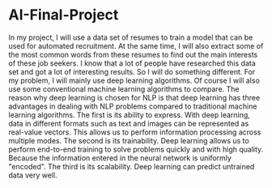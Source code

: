 # AI-Final-Project
In my project, I will use a data set of resumes to train a model that can be used for automated recruitment. At the same time, I will also extract some of the most common words from these resumes to find out the main interests of these job seekers. I know that a lot of people have researched this data set and got a lot of interesting results. So I will do something different. For my problem, I will mainly use deep learning algorithms. Of course I will also use some conventional machine learning algorithms to compare. The reason why deep learning is chosen for NLP is that deep learning has three advantages in dealing with NLP problems compared to traditional machine learning algorithms. The first is its ability to express. With deep learning, data in different formats such as text and images can be represented as real-value vectors. This allows us to perform information processing across multiple modes. The second is its trainability. Deep learning allows us to perform end-to-end training to solve problems quickly and with high quality. Because the information entered in the neural network is uniformly "encoded". The third is its scalability. Deep learning can predict untrained data very well. 
